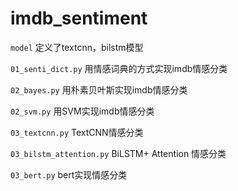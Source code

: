 # imdb_sentiment
`model` 定义了textcnn，bilstm模型

`01_senti_dict.py` 用情感词典的方式实现imdb情感分类

`02_bayes.py` 用朴素贝叶斯实现imdb情感分类

`02_svm.py` 用SVM实现imdb情感分类

`03_textcnn.py` TextCNN情感分类

`03_bilstm_attention.py` BiLSTM+ Attention 情感分类

`03_bert.py` bert实现情感分类

